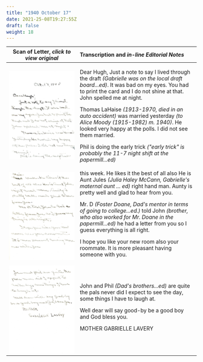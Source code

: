 ```yaml
---
title: "1940 October 17"
date: 2021-25-08T19:27:55Z
draft: false
weight: 18
---
```

| Scan of Letter, *click to view original* | Transcription and *in-line Editorial Notes* |
| :---: | :--- |
| ![](img206.jpg?height=700px) | <p> Dear Hugh, Just a note to say I lived through the draft *(Gabrielle was on the local draft board...ed)*.  It was bad on my eyes. You had to print the card and I do not shine at that.  John spelled me at night.</p><p> Thomas LaHaise *(1913-1970, died in an auto accident)* was married yesterday *(to Alice Moody (1915-1982) m. 1940)*.  He looked very happy at the polls. I did not see them married.</p><p>  Phil is doing the early trick *("early trick" is probably the 11-7 night shift at the papermill...ed)* |
| ![](img207.jpg?height=700px) | this week.  He likes it the best of all also He is Aunt Jules *(Julia Haley McCann, Gabrielle's maternal aunt ... ed)* right hand man.  Aunty is pretty well and glad to hear from you.</p><p> Mr. D *(Foster Doane, Dad's mentor in terms of going to college...ed.)* told John *(brother, who also worked for Mr. Doane in the papermill...ed)* he had a letter from you so I guess everything is all right.</p><p> I hope you like your new room also your roommate.  It is more pleasant having someone with you.</p><p> |
| ![](img208.jpg?height=700px) | John and Phil *(Dad's brothers...ed)*  are quite the pals never did I expect to see the day, some things I have to laugh at.</p><p> Well dear will say good-by be a good boy and God bless you.</p><p>  MOTHER  GABRIELLE LAVERY 

